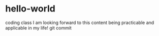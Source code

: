 # hello-world
coding class
I am looking forward to this content being practicable and applicable in my life!
git commit
